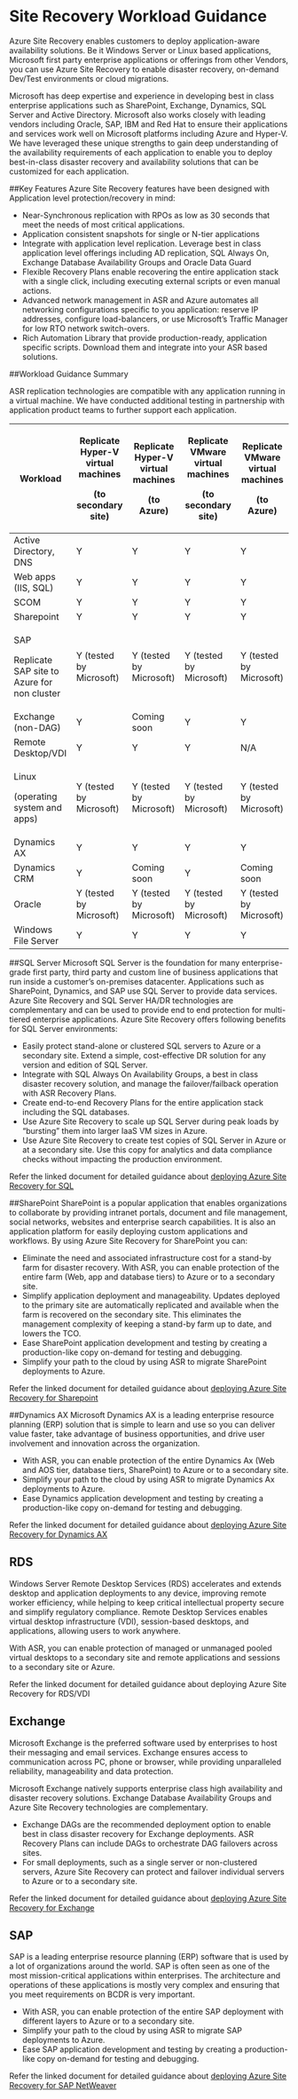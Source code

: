 <properties
	pageTitle="Site Recovery overview" 
	description="Azure Site Recovery coordinates the replication, failover and recovery of virtual machines and physical servers located on on-premises to Azure or to a secondary on-premises site." 
	services="site-recovery" 
	documentationCenter="" 
	authors="prateek9us" 
	manager="abhiag" 
	editor=""/>

<tags 
	ms.service="site-recovery" 
	ms.devlang="na"
	ms.topic="article"
	ms.tgt_pltfrm="na"
	ms.workload="storage-backup-recovery" 
	ms.date="09/16/2015" 
	ms.author="pratshar"/>

# Site Recovery Workload Guidance

Azure Site Recovery enables customers to deploy application-aware availability solutions. Be it Windows Server or Linux based applications, Microsoft first party enterprise applications or offerings from other Vendors, you can use Azure Site Recovery to enable disaster recovery, on-demand Dev/Test environments or cloud migrations.

Microsoft has deep expertise and experience in developing best in class enterprise applications such as SharePoint, Exchange, Dynamics, SQL Server and Active Directory. Microsoft also works closely with leading vendors including Oracle, SAP, IBM and Red Hat to ensure their applications and services work well on Microsoft platforms including Azure and Hyper-V. We have leveraged these unique strengths to gain deep understanding of the availability requirements of each application to enable you to deploy best-in-class disaster recovery and availability solutions that can be customized for each application.


##Key Features
Azure Site Recovery features have been designed with Application level protection/recovery in mind:

- Near-Synchronous replication with RPOs as low as 30 seconds that meet the needs of most critical applications.
- Application consistent snapshots for single or N-tier applications
- Integrate with application level replication. Leverage best in class application level offerings including AD replication, SQL Always On, Exchange Database Availability Groups and Oracle Data Guard
- Flexible Recovery Plans enable recovering the entire application stack with a single click, including executing external scripts or even manual actions. 
- Advanced network management in ASR and Azure automates all networking configurations specific to you application: reserve IP addresses, configure load-balancers, or use Microsoft’s Traffic Manager for low RTO network switch-overs.
- Rich Automation Library that provide production-ready, application specific scripts. Download them and integrate into your ASR based solutions.


##Workload Guidance Summary

ASR replication technologies are compatible with any application running in a virtual machine. We have conducted additional testing in partnership with application product teams to further support each application.

**Workload** | <p>**Replicate Hyper-V virtual machines**</p> <p>**(to secondary site)**</p> | <p>**Replicate Hyper-V virtual machines**</p> <p>**(to Azure)**</p> | <p>**Replicate VMware virtual machines**</p> <p>**(to secondary site)**</p> | <p>**Replicate VMware virtual machines**</p><p>**(to Azure)**</p>
---|---|---|---|---
Active Directory, DNS | Y | Y | Y | Y 
Web apps (IIS, SQL) | Y | Y | Y | Y
SCOM | Y | Y | Y | Y
Sharepoint | Y | Y | Y | Y
<p>SAP</p><p>Replicate SAP site to Azure for non cluster</p> | Y (tested by Microsoft) | Y (tested by Microsoft) | Y (tested by Microsoft) | Y (tested by Microsoft)
Exchange (non-DAG) | Y | Coming soon | Y | Y
Remote Desktop/VDI | Y | Y | Y | N/A 
<p>Linux</p> <p>(operating system and apps)</p> | Y (tested by Microsoft) | Y (tested by Microsoft) | Y (tested by Microsoft) | Y (tested by Microsoft) 
Dynamics AX | Y | Y | Y | Y
Dynamics CRM | Y | Coming soon | Y | Coming soon
Oracle | Y (tested by Microsoft) | Y (tested by Microsoft) | Y (tested by Microsoft) | Y (tested by Microsoft)
Windows File Server | Y | Y | Y | Y


##SQL Server
Microsoft SQL Server is the foundation for many enterprise-grade first party, third party and custom line of business applications that run inside a customer’s on-premises datacenter. Applications such as SharePoint, Dynamics, and SAP use SQL Server to provide data services. Azure Site Recovery and SQL Server HA/DR technologies are complementary and can be used to provide end to end protection for multi-tiered enterprise applications.
Azure Site Recovery offers following benefits for SQL Server environments:

- Easily protect stand-alone or clustered SQL servers to Azure or a secondary site. Extend a simple, cost-effective DR solution for any version and edition of SQL Server.
- Integrate with SQL Always On Availability Groups, a best in class disaster recovery solution,   and manage the failover/failback operation with ASR Recovery Plans.
- Create end-to-end Recovery Plans for the entire application stack including the SQL databases.
- Use Azure Site Recovery to scale up SQL Server during peak loads by “bursting” them into larger IaaS VM sizes in Azure.
- Use Azure Site Recovery to create test copies of SQL Server in Azure or at a secondary site. Use this copy for analytics and data compliance checks without impacting the production environment.

Refer the linked document for detailed guidance about [deploying Azure Site Recovery for SQL](http://aka.ms/asr-sql)

##SharePoint
SharePoint is a popular application that enables organizations to collaborate by providing intranet portals, document and file management, social networks, websites and enterprise search capabilities. It is also an application platform for easily deploying custom applications and workflows.
By using Azure Site Recovery for SharePoint you can:

- Eliminate the need and associated infrastructure cost for a stand-by farm for disaster recovery. With ASR, you can enable protection of the entire farm (Web, app and database tiers) to Azure or to a secondary site.
- Simplify application deployment and manageability. Updates deployed to the primary site are automatically replicated and available when the farm is recovered on the secondary site. This eliminates the management complexity of keeping a stand-by farm up to date, and lowers the TCO.
- Ease SharePoint application development and testing by creating a production-like copy on-demand for testing and debugging.
- Simplify your path to the cloud by using ASR to migrate SharePoint deployments to Azure.

Refer the linked document for detailed guidance about [deploying Azure Site Recovery for Sharepoint](http://aka.ms/asr-sharepoint)


##Dynamics AX
Microsoft Dynamics AX is a leading enterprise resource planning (ERP) solution that is simple to learn and use so you can deliver value faster, take advantage of business opportunities, and drive user involvement and innovation across the organization.

- With ASR, you can enable protection of the entire Dynamics Ax (Web and AOS tier, database tiers, SharePoint) to Azure or to a secondary site.
- Simplify your path to the cloud by using ASR to migrate Dynamics Ax deployments to Azure.
- Ease Dynamics application development and testing by creating a production-like copy on-demand for testing and debugging.

Refer the linked document for detailed guidance about [deploying Azure Site Recovery for Dynamics AX](http://aka.ms/asr-dynamics)

## RDS 
Windows Server Remote Desktop Services (RDS) accelerates and extends desktop and application deployments to any device, improving remote worker efficiency, while helping to keep critical intellectual property secure and simplify regulatory compliance. Remote Desktop Services enables virtual desktop infrastructure (VDI), session-based desktops, and applications, allowing users to work anywhere. 

With ASR, you can enable protection of managed or unmanaged pooled virtual desktops to a secondary site and remote applications and sessions to a secondary site or Azure.

Refer the linked document for detailed guidance about deploying Azure Site Recovery for RDS/VDI


## Exchange
Microsoft Exchange is the preferred software used by enterprises to host their messaging and email services. Exchange ensures access to communication across PC, phone or browser, while providing unparalleled reliability, manageability and data protection.

Microsoft Exchange natively supports enterprise class high availability and disaster recovery solutions. Exchange Database Availability Groups and Azure Site Recovery technologies are complementary. 

- Exchange DAGs are the recommended deployment option to enable best in class disaster recovery for Exchange deployments. ASR Recovery Plans can include DAGs to orchestrate DAG failovers across sites.
- For small deployments, such as a single server or non-clustered servers, Azure Site Recovery can protect and failover individual servers to Azure or to a secondary site.

Refer the linked document for detailed guidance about [deploying Azure Site Recovery for Exchange](http://aka.ms/asr-exchange)

## SAP

SAP is a leading enterprise resource planning (ERP) software that is used by a lot of organizations around the world. SAP is often seen as one of the most mission-critical applications within enterprises. The architecture and operations of these applications is mostly very complex and ensuring that you meet requirements on BCDR is very important.

- With ASR, you can enable protection of the entire SAP deployment with different layers to Azure or to a secondary site.
- Simplify your path to the cloud by using ASR to migrate SAP deployments to Azure.
- Ease SAP application development and testing by creating a production-like copy on-demand for testing and debugging.

Refer the linked document for detailed guidance about [deploying Azure Site Recovery for SAP NetWeaver](http://aka.ms/asr-sap)
